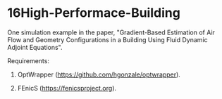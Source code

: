 # 16High-Performace-Building

One simulation example in the paper, "Gradient-Based Estimation of Air Flow and Geometry Configurations in a Building Using Fluid Dynamic Adjoint Equations".

Requirements:

1) OptWrapper (https://github.com/hgonzale/optwrapper).

2) FEnicS (https://fenicsproject.org).